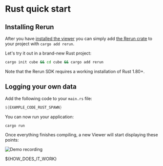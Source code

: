 # Rust quick start

## Installing Rerun

After you have [installed the viewer](https://www.rerun.io/docs/getting-started/installing-viewer) you can simply add [the Rerun crate](https://crates.io/crates/rerun) to your project with `cargo add rerun`.

Let's try it out in a brand-new Rust project:

```sh
cargo init cube && cd cube && cargo add rerun
```

Note that the Rerun SDK requires a working installation of Rust 1.80+.

## Logging your own data

Add the following code to your `main.rs` file:

```rust
${EXAMPLE_CODE_RUST_SPAWN}
```

You can now run your application:

```shell
cargo run
```

Once everything finishes compiling, a new Viewer will start displaying these points:

![Demo recording](https://static.rerun.io/intro_rust_result/cc780eb9bf014d8b1a68fac174b654931f92e14f/768w.png)

${HOW_DOES_IT_WORK}
